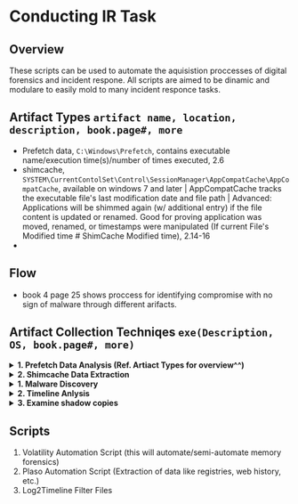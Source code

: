 # Conducting IR Task
##
## Overview
These scripts can be used to automate the aquisistion proccesses of digital forensics and incident respone.  All scripts are aimed to be dinamic and modulare to easily mold to many incident responce tasks.

## Artifact Types `artifact name, location, description, book.page#, more`
- Prefetch data, `C:\Windows\Prefetch`, contains executable name/execution time(s)/number of times executed, 2.6
- shimcache, `SYSTEM\CurrentContolSet\Control\SessionManager\AppCompatCache\AppCompatCache`, available on windows 7 and later | AppCompatCache tracks the executable file's last modification date and file path | Advanced: Applications will be shimmed again (w/ additional entry) if the file content is updated or renamed. Good for proving application was moved, renamed, or timestamps were manipulated (If current File's Modified time # ShimCache Modified time), 2.14-16
- 
 
## Flow
- book 4 page 25 shows proccess for identifying compromise with no sign of malware through different arifacts.

## Artifact Collection Techniqes `exe(Description, OS, book.page#, more)`

<details>
<summary><b>1. Prefetch Data Analysis (Ref. Artiact Types for overview^^)</b></summary>
<ul>
 <li>PECmd.exe (can parse a single or multiple prefetch files, Windows, 2.9-13)</li>
</ul>
</details>

<details>
<summary><b>2. Shimcache Data Extraction</b></summary>
<ul>
 <li>appcompatparser.exe (powershell tool that extracts shimcache data for data in the SYSTEM hive, Windows, 2.16)</li>
</ul>
</details>

<details>
<summary><b>1. Malware Discovery </b></summary>
<ul>
 <li>sigcheck.exe (check for code signing of executables, Windows, 4.6, can be ouput as csv and loaded into timeline_analyser)</li>
 <li>entropy.exe (checks file entropy to identify anomelies in data, Windows, 4.7)</li>
 <li>yarra rule (identifies malware based on a number of properties, any, 4.8-11)</li>
 <li>maldump (idenetifies and extracts quarentiened filed from antivirus software, XXX, 4.12-13)</li>
 <li>capa (triage an executable and display its properties, XXX, 14-16)</li>
</ul>
</details>

<details>
<summary><b>2. Timeline Anlysis</b></summary>
<ul>
 <li>MFTEcmd.exe (uses windows artifacts to generate filesystem timeline, Windows, 4.43-44)</li>
 <li>fls (can run againes live or dead file systems and generates comprehensive file system timelines, Any, 4.45)</li>
</ul>
</details>

<details>
<summary><b>3. Examine shadow copies</b></summary>
<ul>
 <li>KAPE (Triage Analysis, Windows, 5.12)</li>
 <li>Velociraptor (Triage Analysis, Windows, 5.12)</li>
 <li>Arsenal Image Mounter (Full-Volume Image, Windows, 5.12)</li>
 <li>F-Response (Full-Volume Image, Windows, 5.12)</li>
 <li>vshadowmount (Full-Volume Image, Windows, 5.12)</li>
 <li>vshadowinfo (must be a raw image and lists all available shadow snapshots on disk, Linux, 5.13)</li>
 <li>vshadowmount (must be raw volume, Linux, 5.13)</li>
 <li>Log2timeline (for VSS volume shadow copies, Linux, 5.17)</li>
</ul>
</details>


## Scripts
1. Volatility Automation Script (this will automate/semi-automate memory forensics)
2. Plaso Automation Script (Extraction of data like registries, web history, etc.)
3. Log2Timeline Filter Files
